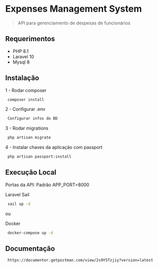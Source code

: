 # Expenses Management System
> API para gerenciamento de despesas de funcionários


## Requerimentos

* PHP 8.1
* Laravel 10
* Mysql 8


## Instalação

1 - Rodar composer
```sh
 composer install
```

2 - Configurar .env
```sh
 Configurar infos do BD
```

3 - Rodar migrations
```sh
 php artisan migrate
```

4 - Instalar chaves da aplicação com passport
```sh
 php artisan passport:install
```


## Execução Local
Portas da API: Padrão 
APP_PORT=8000

Laravel Sail
```sh
 sail up -d
```

ou 

Docker
```sh
 docker-compose up -d
```

## Documentação
```sh
 https://documenter.getpostman.com/view/2s9Y5Tzjiy?version=latest
```
